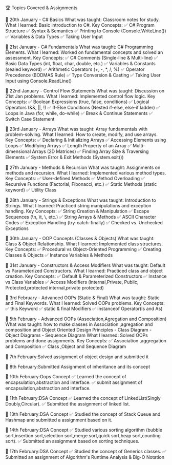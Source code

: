 🏆 Topics Covered & Assignments


📅 20th January - C# Basics
What was taught: Classroom notes for study.
What I learned: Basic introduction to C#.
Key Concepts:
✅ C# Program Structure
✅ Syntax & Semantics
✅ Printing to Console (Console.WriteLine())
✅ Variables & Data Types
✅ Taking User Input


📅 21st January - C# Fundamentals
What was taught: C# Programming Elements.
What I learned: Worked on fundamental concepts and solved an assessment.
Key Concepts:
✅ C# Comments (Single-line & Multi-line)
✅ Basic Data Types (int, float, char, double, etc.)
✅ Variables & Constants (sealed keyword)
✅ Arithmetic Operators (+, -, *, /, %)
✅ Operator Precedence (BODMAS Rule)
✅ Type Conversion & Casting
✅ Taking User Input using Console.ReadLine()


📅 22nd January - Control Flow Statements
What was taught: Discussion on 21st Jan problems.
What I learned: Implemented control flow logic.
Key Concepts:
✅ Boolean Expressions (true, false, conditions)
✅ Logical Operators (&&, ||, !)
✅ If-Else Conditions (Nested if-else, else-if ladder)
✅ Loops in Java (for, while, do-while)
✅ Break & Continue Statements
✅ Switch Case Statement


📅 23rd January - Arrays
What was taught: Array fundamentals with problem-solving.
What I learned: How to create, modify, and use arrays.
Key Concepts:
✅ Declaring & Initializing Arrays
✅ Accessing Elements using Loops
✅ Modifying Arrays
✅ Length Property of an Array
✅ Multi-dimensional Arrays (2D Matrices)
✅ Finding Array Size & Traversing Elements
✅ System Error & Exit Methods (System.exit())


📅 27th January - Methods & Recursion
What was taught: Assignments on methods and recursion.
What I learned: Implemented various method types.
Key Concepts:
✅ User-defined Methods
✅ Method Overloading
✅ Recursive Functions (Factorial, Fibonacci, etc.)
✅ Static Methods (static keyword)
✅ Utility Class 


📅 28th January - Strings & Exceptions
What was taught: Introduction to Strings.
What I learned: Practiced string manipulations and exception handling.
Key Concepts:
✅ String Creation & Manipulation
✅ Escape Sequences (\n, \t, \\, etc.)
✅ String Arrays & Methods
✅ ASCII Character Codes
✅ Exception Handling (try-catch-finally)
✅ Checked vs. Unchecked Exceptions


📅 30th January - OOP Concepts (Classes & Objects)
What was taught: Class & Object Relationship.
What I learned: Implemented class structures.
Key Concepts:
✅ Procedural vs Object-Oriented Programming
✅ Creating Classes & Objects
✅ Instance Variables & Methods


📅 31st January - Constructors & Access Modifiers
What was taught: Default vs Parameterized Constructors.
What I learned: Practiced class and object creation.
Key Concepts:
✅ Default & Parameterized Constructors
✅ Instance vs Class Variables
✅ Access Modifiers (internal,Private, Public, Protected,protected internal,private protected)


📅 3rd February - Advanced OOPs (Static & Final)
What was taught: Static and Final Keywords.
What I learned: Solved OOPs problems.
Key Concepts:
✅ this Keyword
✅ static & final Modifiers
✅ instanceof Operator(Is and As)


📅 5th February - Advanced OOPs (Association,Agregation and Composition)
What was taught: how to make classes in Association ,agregation and composition and 
                  Object Oriented Design Principles
                 - Class Diagram
                 - Object Diagrams
                 - Sequence Diagram
What I learned: Solved OOPs problems and done assignments.
Key Concepts:
✅ Association ,aggregation and Composition
✅ Class ,Object and Sequence Diagram

📅 7th February:Solved assignment of object design and submitted it

📅 8th February:Submitted Assignment of inheritance and its concept

📅 10th February:Oops Concept
✅ Learned the concept of encapsulation,abstraction and interface.
✅ submit assignment of encapsulation,abstraction and interface.

📅 11th February:DSA Concept
✅ Learned the concept of LinkedList(Singly Doubly,Circular).
✅ Submitted the assignment of linked list.

📅 13th February:DSA Concept
✅ Studied the concept of Stack Queue and Hashmap and submitted a assignment based on it.       

📅 14th February:DSA Concept
✅ Studied various sorting algorithm (bubble sort,insertion sort,selection sort,merge sort,quick sort,heap sort,counting sort).
✅ Submitted an assignment based on sorting techniques.

📅 17th February:DSA Concept
✅ Studied the concept of Generics classes.
✅ Submitted an assignment of Algorithm's Runtime Analysis & Big-O Notation

